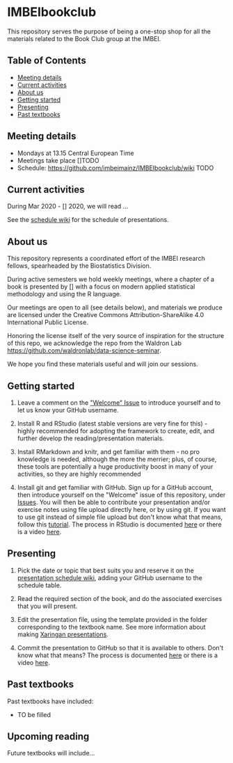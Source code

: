 
# IMBEIbookclub

This repository serves the purpose of being a one-stop shop for all the materials related to the Book Club group at the IMBEI.

## Table of Contents

- [Meeting details](#meeting-details)
- [Current activities](#current-activities)
- [About us](#about-us)
- [Getting started](#getting-started)
- [Presenting](#presenting)
- [Past textbooks](#past-textbooks)

## Meeting details

* Mondays at 13.15 Central European Time
* Meetings take place []TODO
* Schedule: https://github.com/imbeimainz/IMBEIbookclub/wiki TODO

## Current activities

During Mar 2020 - [] 2020, we will read ...

See the [schedule wiki](https://github.com/imbeimainz/IMBEIbookclub/wiki) for the schedule of presentations.

## About us

This repository represents a coordinated effort of the IMBEI research fellows, spearheaded by the Biostatistics Division.

During active semesters we hold weekly meetings, where a chapter of a book is presented by [] with a focus on modern applied statistical methodology and using the R language. 

Our meetings are open to all (see details below), and materials we produce are licensed under the Creative Commons Attribution-ShareAlike 4.0 International Public License. 

Honoring the license itself of the very source of inspiration for the structure of this repo, we acknowledge the repo from  the Waldron Lab https://github.com/waldronlab/data-science-seminar.

We hope you find these materials useful and will join our sessions.

## Getting started

1. Leave a comment on the ["Welcome" Issue](https://github.com/imbeimainz/IMBEIbookclub/issues/1) to introduce yourself and to let us know your GitHub username.

2. Install R and RStudio (latest stable versions are very fine for this) - highly recommended for adopting the framework to create, edit, and further develop the reading/presentation materials.

3. Install RMarkdown and knitr, and get familiar with them - no pro knowledge is needed, although the more the merrier; plus, of course, these tools are potentially a huge productivity boost in many of your activities, so they are highly recommended

4. Install git and get familiar with GitHub. 
  Sign up for a GitHub account, then introduce yourself on the "Welcome" issue of this repository, under [Issues](https://github.com/imbeimainz/IMBEIbookclub/issues). 
  You will then be able to contribute your presentation and/or exercise notes using file upload directly here, or by using git. 
  If you want to use git instead of simple file upload but don't know what that means, follow this [tutorial](https://try.github.io/levels/1/challenges/1).
  The process in RStudio is documented [here](https://support.rstudio.com/hc/en-us/articles/200532077-Version-Control-with-Git-and-SVN) or there is a video
[here](https://www.rstudio.com/resources/webinars/rstudio-essentials-webinar-series-managing-part-2/).



## Presenting

1. Pick the date or topic that best suits you and reserve it on the [presentation schedule wiki](https://github.com/imbeimainz/IMBEIbookclub/wiki), adding your GitHub username to the schedule table.

2. Read the required section of the book, and do the associated exercises that you will present.

3. Edit the presentation file, using the template provided in the folder corresponding to the textbook name. 
  See more information about making [Xaringan presentations](https://slides.yihui.org/xaringan/). 

4. Commit the presentation to GitHub so that it is available to others. 
  Don't know what that means? The process is documented [here](https://support.rstudio.com/hc/en-us/articles/200532077-Version-Control-with-Git-and-SVN) or there is a video
[here](https://www.rstudio.com/resources/webinars/rstudio-essentials-webinar-series-managing-part-2/).

## Past textbooks

Past textbooks have included:

* TO be filled

## Upcoming reading

Future textbooks will include...
